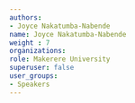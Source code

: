 ```yaml
---
authors:
- Joyce Nakatumba-Nabende
name: Joyce Nakatumba-Nabende
weight : 7 
organizations:
role: Makerere University
superuser: false
user_groups:
- Speakers
---
```



